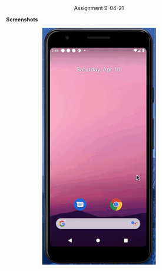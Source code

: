 <div align='center'>Assignment 9-04-21</div>

**Screenshots**

<div align='center'>

![First](./src/assets/Notification.gif)

</div>
